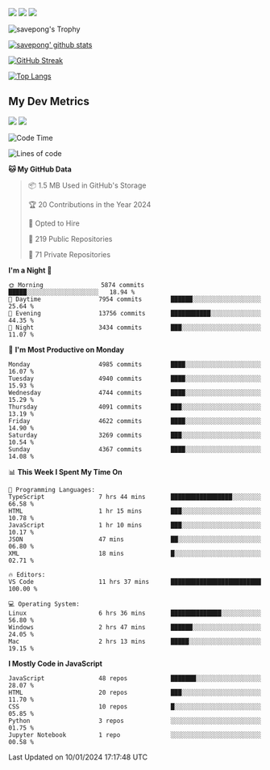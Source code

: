 [<img src="https://img.shields.io/badge/pongsiri.pisutakarathada.com-%230077B5.svg?&style=for-the-badge&color=orange" />](https://pongsiri.pisutakarathada.com)
[<img src="https://img.shields.io/badge/apps.saveworld.co-%230077B5.svg?&style=for-the-badge&color=2aa889" />](https://apps.saveworld.co)
[<img src="https://img.shields.io/badge/linkedin-%230077B5.svg?&style=for-the-badge&logo=linkedin&logoColor=white" />](https://www.linkedin.com/in/savepong)

![savepong's Trophy](https://github-profile-trophy.vercel.app/?username=savepong&theme=flat&rank=SECRET,SSS,SS,S,AAA,AA,A&margin-w=15&no-bg=true&no-frame=true)

[![savepong' github stats](https://github-readme-stats.vercel.app/api?username=savepong&show_icons=true&count_private=true&theme=gotham&hide_border=true&bg_color=00000000&text_color=768390FF)](https://pongsiri.pisutakarathada.com/posts/stats)

[![GitHub Streak](https://github-readme-streak-stats.herokuapp.com?user=savepong&theme=gotham&hide_border=true&background=00000000&dates=768390FF)](https://pongsiri.pisutakarathada.com/posts/stats)

[![Top Langs](https://github-readme-stats.vercel.app/api/top-langs/?username=savepong&layout=compact&langs_count=10&theme=gotham&hide_border=true&bg_color=00000000&text_color=768390FF)](https://pongsiri.pisutakarathada.com/posts/stats)

<!-- [![savepong's wakatime stats](https://github-readme-stats.vercel.app/api/wakatime?username=@savepong&layout=default&theme=gotham&hide_border=true&bg_color=00000000&text_color=768390FF)](https://pongsiri.pisutakarathada.com/posts/stats) -->

## My Dev Metrics

[![](https://komarev.com/ghpvc/?username=savepong&color=blue&label=Profile%20Views)](https://github.com/savepong)
[![](https://img.shields.io/github/followers/savepong?label=GitHub%20Followers)](https://github.com/savepong)

<!--START_SECTION:waka-->
![Code Time](http://img.shields.io/badge/Code%20Time-1%2C417%20hrs%2027%20mins-blue)

![Lines of code](https://img.shields.io/badge/From%20Hello%20World%20I%27ve%20Written-56.7%20million%20lines%20of%20code-blue)

**🐱 My GitHub Data** 

> 📦 1.5 MB Used in GitHub's Storage 
 > 
> 🏆 20 Contributions in the Year 2024
 > 
> 💼 Opted to Hire
 > 
> 📜 219 Public Repositories 
 > 
> 🔑 71 Private Repositories 
 > 
**I'm a Night 🦉** 

```text
🌞 Morning                5874 commits        █████░░░░░░░░░░░░░░░░░░░░   18.94 % 
🌆 Daytime                7954 commits        ██████░░░░░░░░░░░░░░░░░░░   25.64 % 
🌃 Evening                13756 commits       ███████████░░░░░░░░░░░░░░   44.35 % 
🌙 Night                  3434 commits        ███░░░░░░░░░░░░░░░░░░░░░░   11.07 % 
```
📅 **I'm Most Productive on Monday** 

```text
Monday                   4985 commits        ████░░░░░░░░░░░░░░░░░░░░░   16.07 % 
Tuesday                  4940 commits        ████░░░░░░░░░░░░░░░░░░░░░   15.93 % 
Wednesday                4744 commits        ████░░░░░░░░░░░░░░░░░░░░░   15.29 % 
Thursday                 4091 commits        ███░░░░░░░░░░░░░░░░░░░░░░   13.19 % 
Friday                   4622 commits        ████░░░░░░░░░░░░░░░░░░░░░   14.90 % 
Saturday                 3269 commits        ███░░░░░░░░░░░░░░░░░░░░░░   10.54 % 
Sunday                   4367 commits        ████░░░░░░░░░░░░░░░░░░░░░   14.08 % 
```


📊 **This Week I Spent My Time On** 

```text
💬 Programming Languages: 
TypeScript               7 hrs 44 mins       █████████████████░░░░░░░░   66.58 % 
HTML                     1 hr 15 mins        ███░░░░░░░░░░░░░░░░░░░░░░   10.78 % 
JavaScript               1 hr 10 mins        ███░░░░░░░░░░░░░░░░░░░░░░   10.17 % 
JSON                     47 mins             ██░░░░░░░░░░░░░░░░░░░░░░░   06.80 % 
XML                      18 mins             █░░░░░░░░░░░░░░░░░░░░░░░░   02.71 % 

🔥 Editors: 
VS Code                  11 hrs 37 mins      █████████████████████████   100.00 % 

💻 Operating System: 
Linux                    6 hrs 36 mins       ██████████████░░░░░░░░░░░   56.80 % 
Windows                  2 hrs 47 mins       ██████░░░░░░░░░░░░░░░░░░░   24.05 % 
Mac                      2 hrs 13 mins       █████░░░░░░░░░░░░░░░░░░░░   19.15 % 
```

**I Mostly Code in JavaScript** 

```text
JavaScript               48 repos            ███████░░░░░░░░░░░░░░░░░░   28.07 % 
HTML                     20 repos            ███░░░░░░░░░░░░░░░░░░░░░░   11.70 % 
CSS                      10 repos            █░░░░░░░░░░░░░░░░░░░░░░░░   05.85 % 
Python                   3 repos             ░░░░░░░░░░░░░░░░░░░░░░░░░   01.75 % 
Jupyter Notebook         1 repo              ░░░░░░░░░░░░░░░░░░░░░░░░░   00.58 % 
```




 Last Updated on 10/01/2024 17:17:48 UTC
<!--END_SECTION:waka-->

<!--
**savepong/savepong** is a ✨ _special_ ✨ repository because its `README.md` (this file) appears on your GitHub profile.

Here are some ideas to get you started:

- 🔭 I’m currently working on WebComponents and TypeScript.
- 🌱 I’m currently learning ...
- 👯 I’m looking to collaborate on ...
- 🤔 I’m looking for help with ...
- 💬 Ask me about ...
- 📫 How to reach me: ...
- 😄 Pronouns: ...
- ⚡ Fun fact: ...
-->
